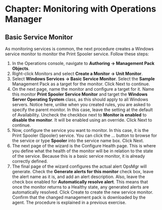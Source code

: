 # Chapter: Monitoring with Operations Manager 

## Basic Service Monitor
As monitoring services is common, the next procedure creates a Windows service monitor to monitor the Print Spooler service. Follow these steps:
1. In the Operations console, navigate to **Authoring -> Management Pack Objects**.
2. Right-click Monitors and select **Create a Monitor -> Unit Monitor**.
3. Select **Windows Services -> Basic Service Monitor**. Select the **Sample** Management Pack as a target for the monitor. Click Next to continue.
4. On the next page, name the monitor and configure a target for it. Name this monitor **Print Spooler Service Monitor** and target the **Windows Server Operating System** class, as this should apply to all Windows servers. Notice here, unlike when you created rules, you are asked to specify the parent monitor. In this case, leave the setting at the default of Availability. Uncheck the checkbox next to **Monitor is enabled** to **disable the monitor**. It will be enabled using an override. Click Next to continue.
5. Now, configure the service you want to monitor. In this case, it is the Print Spooler (Spooler) service. You can click the ... button to browse for the service or type **Spooler** into the service name box. Click Next.
6. The next page of the wizard is the Configure Health page. This is where you define what the health of the monitor will be in relation to the state of the service. Because this is a basic service monitor, it is already correctly defined.
7. The final page of the wizard configures the actual alert OpsMgr will generate. Check the **Generate alerts for this monitor** check box, leave the alert name as it is, and add an alert description. Also, leave the check box enabled for **Automatically resolve alert**. This means that once the monitor returns to a Healthy state, any generated alerts are automatically resolved. Click Create to create the new service monitor.
Confirm that the changed management pack is downloaded by the agent. The procedure is explained in a previous exercise.
